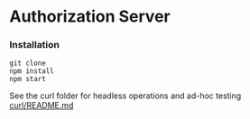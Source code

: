 # Authorization Server

### Installation
```
git clone
npm install
npm start
```

See the curl folder for headless operations and ad-hoc testing  
[curl/README.md](curl/README.md)